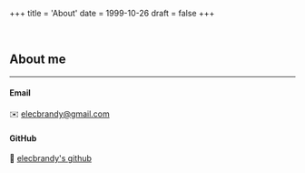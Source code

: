 +++
title = 'About'
date = 1999-10-26
draft = false
+++

<br>

## About me
---
#### Email
✉️ elecbrandy@gmail.com
#### GitHub
🔗 [elecbrandy's github](https://github.com/ElecBrandy)
